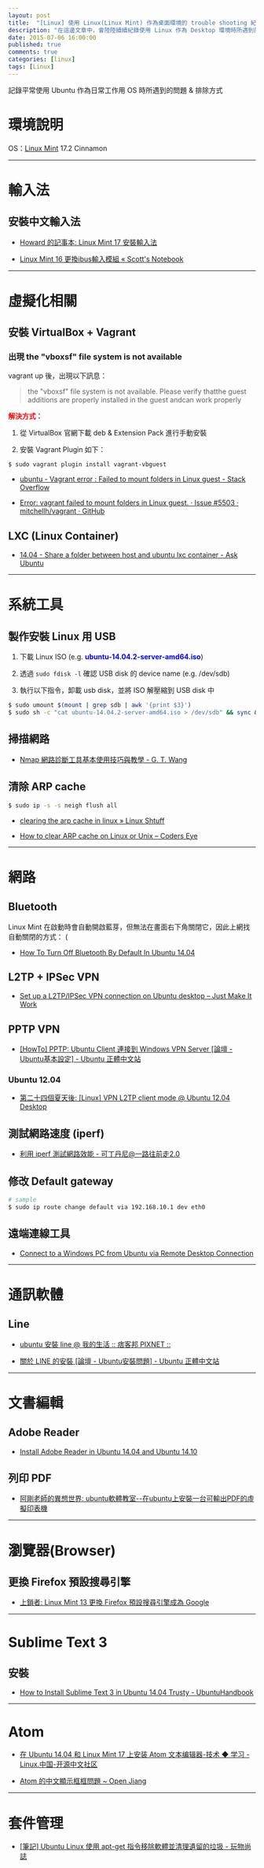 ```yaml
---
layout: post
title:  "[Linux] 使用 Linux(Linux Mint) 作為桌面環境的 trouble shooting 紀錄 "
description: "在這邊文章中，會陸陸續續紀錄使用 Linux 作為 Desktop 環境時所遇到的 bug & trouble shooting 的內容"
date: 2015-07-06 16:00:00
published: true
comments: true
categories: [linux]
tags: [Linux]
---
```


記錄平常使用 Ubuntu 作為日常工作用 OS 時所遇到的問題 & 排除方式

環境說明
=======

OS：[Linux Mint](http://linuxmint.com/) 17.2 Cinnamon

-----------------------------------

輸入法
======

## 安裝中文輸入法

- [Howard 的記事本: Linux Mint 17 安裝輸入法](http://howardnote.blogspot.tw/2015/01/linux-mint-17.html)

- [Linux Mint 16 更換ibus輸入模組 « Scott's Notebook](http://scotthsieh.logdown.com/posts/184538-linux-mint-16-replacing-the-ibus-input-module)

-----------------------------------

虛擬化相關
=========

## 安裝 VirtualBox + Vagrant

### 出現 the "vboxsf" file system is not available

vagrant up 後，出現以下訊息：

> the "vboxsf" file system is not available. Please verify thatthe guest additions are properly installed in the guest andcan work properly

<font color='red'>**解決方式：**</font>

1. 從 VirtualBox 官網下載 deb & Extension Pack 進行手動安裝

2. 安裝 Vagrant Plugin 如下：

``` bash
$ sudo vagrant plugin install vagrant-vbguest
```

- [ubuntu - Vagrant error : Failed to mount folders in Linux guest - Stack Overflow](http://stackoverflow.com/questions/22717428/vagrant-error-failed-to-mount-folders-in-linux-guest)

- [Error: vagrant failed to mount folders in Linux guest. · Issue #5503 · mitchellh/vagrant · GitHub](https://github.com/mitchellh/vagrant/issues/5503)


## LXC (Linux Container)

- [14.04 - Share a folder between host and ubuntu lxc container - Ask Ubuntu](http://askubuntu.com/questions/610513/share-a-folder-between-host-and-ubuntu-lxc-container)


-----------------------------------

系統工具
=======

## 製作安裝 Linux 用 USB

1. 下載 Linux ISO (e.g. <font color='blue'>**ubuntu-14.04.2-server-amd64.iso**</font>)

2. 透過 `sudo fdisk -l` 確認 USB disk 的 device name (e.g. /dev/sdb)

3. 執行以下指令，卸載 usb disk，並將 ISO 解壓縮到 USB disk 中

``` bash
$ sudo umount $(mount | grep sdb | awk '{print $3}')
$ sudo sh -c "cat ubuntu-14.04.2-server-amd64.iso > /dev/sdb" && sync && sync && sync
```

## 掃描網路

- [Nmap 網路診斷工具基本使用技巧與教學 - G. T. Wang](http://blogger.gtwang.org/2014/10/nmap-command-examples-tutorials.html)

## 清除 ARP cache

``` bash
$ sudo ip -s -s neigh flush all
```

- [clearing the arp cache in linux » Linux Shtuff](http://g33kinfo.com/info/archives/4356)

- [How to clear ARP cache on Linux or Unix – Coders Eye](http://coderseye.com/how-to-clear-arp-cache-on-linux-or-unix/)

-----------------------------------

網路
===

## Bluetooth

Linux Mint 在啟動時會自動開啟藍芽，但無法在畫面右下角關閉它，因此上網找自動關閉的方式：
(
- [How To Turn Off Bluetooth By Default In Ubuntu 14.04](http://itsfoss.com/turn-off-bluetooth-by-default-in-ubuntu-14-04/)


## L2TP + IPSec VPN

- [Set up a L2TP/IPSec VPN connection on Ubuntu desktop – Just Make It Work](https://soeasytomakeitwork.wordpress.com/2014/05/02/set-up-a-l2tpipsec-vpn-connection-on-ubuntu-desktop/)

## PPTP VPN

- [[HowTo] PPTP: Ubuntu Client 連接到 Windows VPN Server [論壇 - Ubuntu基本設定] - Ubuntu 正體中文站](http://www.ubuntu-tw.org/modules/newbb/viewtopic.php?topic_id=40626)

### Ubuntu 12.04

- [第二十四個夏天後: [Linux] VPN L2TP client mode @ Ubuntu 12.04 Desktop](http://blog.changyy.org/2014/02/linux-vpn-l2tp-client-mode-ubuntu-1204.html)


## 測試網路速度 (iperf)

- [利用 iperf 測試網路效能 - 可丁丹尼@一路往前走2.0](http://cms.35g.tw/coding/%E5%88%A9%E7%94%A8-iperf-%E6%B8%AC%E8%A9%A6%E7%B6%B2%E8%B7%AF%E6%95%88%E8%83%BD/)


## 修改 Default gateway

``` bash
# sample
$ sudo ip route change default via 192.168.10.1 dev eth0
```

## 遠端連線工具

- [Connect to a Windows PC from Ubuntu via Remote Desktop Connection](http://www.digitalcitizen.life/connecting-windows-remote-desktop-ubuntu)

-----------------------------------

通訊軟體
=======

## Line

- [ubuntu 安裝 line @ 我的生活 :: 痞客邦 PIXNET ::](http://yyyfly.pixnet.net/blog/post/58092096)

- [關於 LINE 的安裝 [論壇 - Ubuntu安裝問題] - Ubuntu 正體中文站](http://www.ubuntu-tw.org/modules/newbb/viewtopic.php?viewmode=flat&order=DESC&topic_id=50062&forum=1)


-----------------------------------


文書編輯
=======

## Adobe Reader

- [Install Adobe Reader in Ubuntu 14.04 and Ubuntu 14.10](http://sourcedigit.com/15444-install-adobe-reader-in-ubuntu-14-04-and-ubuntu-14-10/)

## 列印 PDF

- [阿剛老師的異想世界: ubuntu軟體教室--在ubuntu上安裝一台可輸出PDF的虛擬印表機](http://kentxchang.blogspot.com/2010/12/ubuntu-ubuntupdf.html)


-----------------------------------


瀏覽器(Browser)
==============

## 更換 Firefox 預設搜尋引擎

- [上鎖者: Linux Mint 13 更換 Firefox 預設搜尋引擎成為 Google](http://way3sec.blogspot.tw/2012/08/linux-mint-13-firefox-google.html)


-----------------------------------


Sublime Text 3
==============

## 安裝

- [How to Install Sublime Text 3 in Ubuntu 14.04 Trusty - UbuntuHandbook](http://ubuntuhandbook.org/index.php/2013/12/install-sublime-text-3-ubuntu-14-04-trusty/)


-----------------------------------


Atom
====

- [在 Ubuntu 14.04 和 Linux Mint 17 上安装 Atom 文本编辑器-技术 ◆ 学习 - Linux.中国-开源中文社区](https://linux.cn/article-3663-1.html)

- [Atom 的中文顯示框框問題 ~ Open Jiang](http://jeffyon.blogspot.tw/2015/05/atom-md.html)


-----------------------------------


套件管理
=======

- [[筆記] Ubuntu Linux 使用 apt-get 指令移除軟體並清理遺留的垃圾 - 玩物尚誌](http://blog.lyhdev.com/2013/01/ubuntu-linux-apt-get.html)
